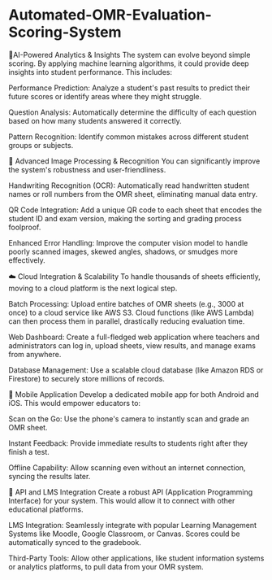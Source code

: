 # Automated-OMR-Evaluation-Scoring-System
🧠AI-Powered Analytics & Insights
The system can evolve beyond simple scoring. By applying machine learning algorithms, it could provide deep insights into student performance. This includes:

Performance Prediction: Analyze a student's past results to predict their future scores or identify areas where they might struggle.

Question Analysis: Automatically determine the difficulty of each question based on how many students answered it correctly.

Pattern Recognition: Identify common mistakes across different student groups or subjects.

📸 Advanced Image Processing & Recognition
You can significantly improve the system's robustness and user-friendliness.

Handwriting Recognition (OCR): Automatically read handwritten student names or roll numbers from the OMR sheet, eliminating manual data entry.

QR Code Integration: Add a unique QR code to each sheet that encodes the student ID and exam version, making the sorting and grading process foolproof.

Enhanced Error Handling: Improve the computer vision model to handle poorly scanned images, skewed angles, shadows, or smudges more effectively.

☁️ Cloud Integration & Scalability
To handle thousands of sheets efficiently, moving to a cloud platform is the next logical step.

Batch Processing: Upload entire batches of OMR sheets (e.g., 3000 at once) to a cloud service like AWS S3. Cloud functions (like AWS Lambda) can then process them in parallel, drastically reducing evaluation time.

Web Dashboard: Create a full-fledged web application where teachers and administrators can log in, upload sheets, view results, and manage exams from anywhere.

Database Management: Use a scalable cloud database (like Amazon RDS or Firestore) to securely store millions of records.

📲 Mobile Application
Develop a dedicated mobile app for both Android and iOS. This would empower educators to:

Scan on the Go: Use the phone's camera to instantly scan and grade an OMR sheet.

Instant Feedback: Provide immediate results to students right after they finish a test.

Offline Capability: Allow scanning even without an internet connection, syncing the results later.

🔗 API and LMS Integration
Create a robust API (Application Programming Interface) for your system. This would allow it to connect with other educational platforms.

LMS Integration: Seamlessly integrate with popular Learning Management Systems like Moodle, Google Classroom, or Canvas. Scores could be automatically synced to the gradebook.

Third-Party Tools: Allow other applications, like student information systems or analytics platforms, to pull data from your OMR system.

